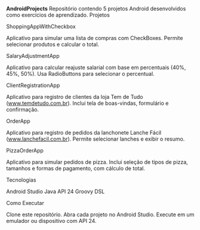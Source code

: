 **AndroidProjects**
Repositório contendo 5 projetos Android desenvolvidos como exercícios de aprendizado.
Projetos

ShoppingAppWithCheckbox

Aplicativo para simular uma lista de compras com CheckBoxes.
Permite selecionar produtos e calcular o total.


SalaryAdjustmentApp

Aplicativo para calcular reajuste salarial com base em percentuais (40%, 45%, 50%).
Usa RadioButtons para selecionar o percentual.


ClientRegistrationApp

Aplicativo para registro de clientes da loja Tem de Tudo (www.temdetudo.com.br).
Inclui tela de boas-vindas, formulário e confirmação.


OrderApp

Aplicativo para registro de pedidos da lanchonete Lanche Fácil (www.lanchefacil.com.br).
Permite selecionar lanches e exibir o resumo.


PizzaOrderApp

Aplicativo para simular pedidos de pizza.
Inclui seleção de tipos de pizza, tamanhos e formas de pagamento, com cálculo de total.



Tecnologias

Android Studio
Java
API 24
Groovy DSL

Como Executar

Clone este repositório.
Abra cada projeto no Android Studio.
Execute em um emulador ou dispositivo com API 24.

